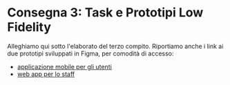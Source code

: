 # Consegna 3: Task e Prototipi Low Fidelity

Alleghiamo qui sotto l'elaborato del terzo compito.
Riportiamo anche i link ai due prototipi sviluppati in Figma, per comodità di accesso:
* [applicazione mobile per gli utenti](https://www.figma.com/proto/wc0Nk2BB0re6bLXiA6htWV/Prototipo-1-App-per-smartphone?type=design&node-id=0-1&viewport=-997%2C-1778%2C0.31&t=YWuqrK3y85ElQsr2-0&scaling=scale-down&starting-point-node-id=434%3A717&show-proto-sidebar=1)
* [web app per lo staff](https://www.figma.com/proto/5jXpV9bRezVXJv3soyGTwl/Prototipo-2-Web-App-per-lo-staff?type=design&node-id=0-1&viewport=233%2C341%2C0.24&t=Bo1vc8XXxUkii23H-0&scaling=min-zoom&starting-point-node-id=56%3A1350)
